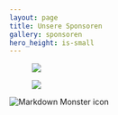 ```yaml
---
layout: page
title: Unsere Sponsoren
gallery: sponsoren
hero_height: is-small
---
```



<figure class="image is-128x128">
  <img src="/img/new/W_LogoClaim_rgb.png.png"></figure>
  
  <figure class="image is-228x228">
  <img src="/img/new/W_LogoClaim_rgb.png.png"></figure>

<img src="/img/new/W_LogoClaim_rgb.png.png"
     alt="Markdown Monster icon"
     style="float: left; margin-right: 10px;" />
